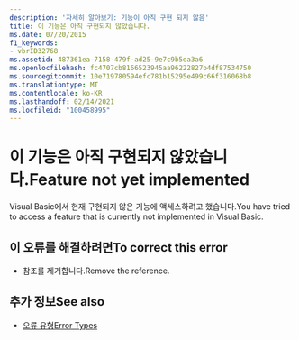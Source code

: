 ```yaml
---
description: '자세히 알아보기: 기능이 아직 구현 되지 않음'
title: 이 기능은 아직 구현되지 않았습니다.
ms.date: 07/20/2015
f1_keywords:
- vbrID32768
ms.assetid: 487361ea-7158-479f-ad25-9e7c9b5ea3a6
ms.openlocfilehash: fc4707cb8166523945aa96222827b4df87534750
ms.sourcegitcommit: 10e719780594efc781b15295e499c66f316068b8
ms.translationtype: MT
ms.contentlocale: ko-KR
ms.lasthandoff: 02/14/2021
ms.locfileid: "100458995"
---
```

# <a name="feature-not-yet-implemented"></a><span data-ttu-id="369b9-103">이 기능은 아직 구현되지 않았습니다.</span><span class="sxs-lookup"><span data-stu-id="369b9-103">Feature not yet implemented</span></span>

<span data-ttu-id="369b9-104">Visual Basic에서 현재 구현되지 않은 기능에 액세스하려고 했습니다.</span><span class="sxs-lookup"><span data-stu-id="369b9-104">You have tried to access a feature that is currently not implemented in Visual Basic.</span></span>  
  
## <a name="to-correct-this-error"></a><span data-ttu-id="369b9-105">이 오류를 해결하려면</span><span class="sxs-lookup"><span data-stu-id="369b9-105">To correct this error</span></span>  
  
- <span data-ttu-id="369b9-106">참조를 제거합니다.</span><span class="sxs-lookup"><span data-stu-id="369b9-106">Remove the reference.</span></span>  
  
## <a name="see-also"></a><span data-ttu-id="369b9-107">추가 정보</span><span class="sxs-lookup"><span data-stu-id="369b9-107">See also</span></span>

- [<span data-ttu-id="369b9-108">오류 유형</span><span class="sxs-lookup"><span data-stu-id="369b9-108">Error Types</span></span>](../programming-guide/language-features/error-types.md)
